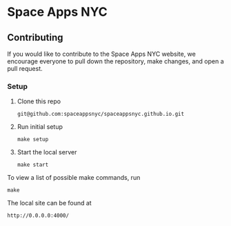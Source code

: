 Space Apps NYC
===========

## Contributing
If you would like to contribute to the Space Apps NYC website, we encourage everyone to pull down the repository, make changes, and open a pull request.

### Setup
1. Clone this repo
    ```
    git@github.com:spaceappsnyc/spaceappsnyc.github.io.git
    ```
1. Run initial setup
    ```
    make setup
    ```
1. Start the local server
    ```
    make start
    ```

To view a list of possible make commands, run
```
make
```

The local site can be found at  
```
http://0.0.0.0:4000/
```